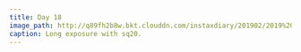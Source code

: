 ```yaml
---
title: Day 18
image_path: http://q89fh2b8w.bkt.clouddn.com/instaxdiary/201902/2019%202%2022.jpg
caption: Long exposure with sq20.
---
```


